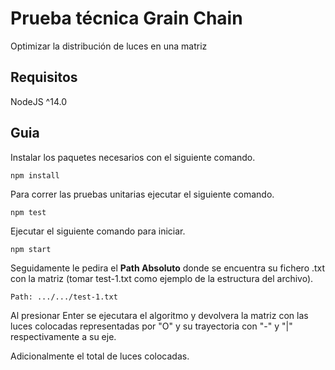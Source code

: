 # Prueba técnica Grain Chain

Optimizar la distribución de luces en una matriz

## Requisitos
NodeJS ^14.0

## Guia

Instalar los paquetes necesarios con el siguiente comando.

```
npm install
```

Para correr las pruebas unitarias ejecutar el siguiente comando.

```
npm test
```

Ejecutar el siguiente comando para iniciar.

```
npm start
```
Seguidamente le pedira el **Path Absoluto** donde se encuentra su fichero .txt con la matriz (tomar test-1.txt como ejemplo de la estructura del archivo).

```
Path: .../.../test-1.txt
```
Al presionar Enter se ejecutara el algoritmo y devolvera la matriz con las luces colocadas representadas por "O" y su trayectoria con "-" y "|" respectivamente a su eje.

Adicionalmente el total de luces colocadas.

